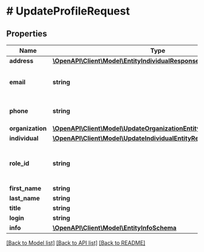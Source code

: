 # # UpdateProfileRequest

## Properties

Name | Type | Description | Notes
------------ | ------------- | ------------- | -------------
**address** | [**\OpenAPI\Client\Model\EntityIndividualResponse2Address**](EntityIndividualResponse2Address.md) |  | [optional]
**email** | **string** | An official email address of the entity | [optional]
**phone** | **string** | A phone number of the entity | [optional]
**organization** | [**\OpenAPI\Client\Model\UpdateOrganizationEntityRequestOrganization**](UpdateOrganizationEntityRequestOrganization.md) |  | [optional]
**individual** | [**\OpenAPI\Client\Model\UpdateIndividualEntityRequestIndividual**](UpdateIndividualEntityRequestIndividual.md) |  | [optional]
**role_id** | **string** | UUID of the role assigned to this entity user | [optional]
**first_name** | **string** | First name | [optional]
**last_name** | **string** | Last name | [optional]
**title** | **string** | Title | [optional]
**login** | **string** | Login | [optional]
**info** | [**\OpenAPI\Client\Model\EntityInfoSchema**](EntityInfoSchema.md) |  | [optional]

[[Back to Model list]](../../README.md#models) [[Back to API list]](../../README.md#endpoints) [[Back to README]](../../README.md)
